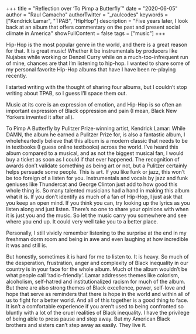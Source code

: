 +++
title = "Reflection over ‘To Pimp a Butterfly`"
date = "2020-06-05"
author = "Raul Camacho"
authorTwitter = "_raulcodes"
keywords = ["Kendrick Lamar", "TPAB", "HipHop"]
description = "Five years later, I look back at an album that offers commentary on the past and present social climate in America"
showFullContent = false
tags = ["music"]
+++

Hip-Hop is the most popular genre in the world, and there is a great reason for that. It is
great music! Whether it be instrumentals by producers like Nujabes while working or Denzel Curry while on a much-too-infrequent run of mine, chances are that I’m listening to hip-hop. I wanted to share some of my personal favorite Hip-Hop albums that have I have been re-playing recently.

I started writing with the thought of sharing four albums, but I couldn’t stop writing about TPAB, so I guess I’ll space them out.

Music at its core is an expression of emotion, and Hip-Hop is so often an important expression of Black oppression and pain (I mean, Black New Yorkers invented it after all).

To Pimp A Butterfly by Pulitzer Prize-winning artist, Kendrick Lamar:
While DAMN, the album he earned a Pulitzer Prize for, is also a fantastic album, I wholeheartedly believe that this album is a modern classic that needs to be in textbooks (I guess online textbooks) across the world. I’ve heard this album compared to a musical, and as not the biggest musical fan, I would buy a ticket as soon as I could if that ever happened.
The recognition of awards don’t validate something as being art or not, but a Pulitzer certainly helps persuade some people. This is art.
If you like funk or jazz, this won’t be too foreign of a listen for you. Instrumentals and vocals by jazz and funk geniuses like Thundercat and George Clinton just add to how good this whole thing is. So many talented musicians had a hand in making this album what it is. If you don’t identify as much of a fan of Hip-Hop, I just ask that you keep an open mind. If you think you can, try looking up the lyrics as you listen along and just listen. There’s no one to share your opinions with when it is just you and the music. So let the music carry you somewhere and see where you end up. It could very well take you to a better place.

Personally, I still vividly remember listening to the surprise at the end in my freshman dorm
room and being in awe and even laughing at how incredible it was and still is.

But honestly, sometimes it is hard for me to listen to. It is heavy. So much of the
desperation, frustration, anger and complexity of Black inequality in our country is in your face for the whole album. Much of the album wouldn’t be what people call ‘radio-friendly’. Lamar addresses themes like colorism, alcoholism, self-hatred and institutionalized racism for much of the album. But there are also strong themes of Black excellence, power, self-love and hope that serve as reminders that there is hope in the world and within all of us to fight for a better world. And all of this together is a good thing to face. It isn’t a comfortable experience if you aren’t used to being confronted so bluntly with a lot of the cruel realities of Black inequality. I have the privilege of being able to press pause and step away. But my American Black brothers and sisters can’t step away as easily. They live it.
